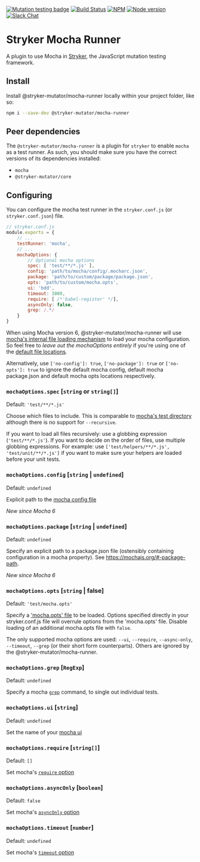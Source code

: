 [![Mutation testing badge](https://img.shields.io/endpoint?style=flat&url=https%3A%2F%2Fbadge-api.stryker-mutator.io%2Fgithub.com%2Fstryker-mutator%2Fstryker%2Fmaster%3Fmodule%3Dmocha-runner)](https://dashboard.stryker-mutator.io/reports/github.com/stryker-mutator/stryker/master?module=mocha-runner)
[![Build Status](https://github.com/stryker-mutator/stryker/workflows/CI/badge.svg)](https://github.com/stryker-mutator/stryker/actions?query=workflow%3ACI+branch%3Amaster)
[![NPM](https://img.shields.io/npm/dm/@stryker-mutator/mocha-runner.svg)](https://www.npmjs.com/package/@stryker-mutator/mocha-runner)
[![Node version](https://img.shields.io/node/v/@stryker-mutator/mocha-runner.svg)](https://img.shields.io/node/v/@stryker-mutator/mocha-runner.svg)
[![Slack Chat](https://img.shields.io/badge/slack-chat-brightgreen.svg?logo=slack)](https://join.slack.com/t/stryker-mutator/shared_invite/enQtOTUyMTYyNTg1NDQ0LTU4ODNmZDlmN2I3MmEyMTVhYjZlYmJkOThlNTY3NTM1M2QxYmM5YTM3ODQxYmJjY2YyYzllM2RkMmM1NjNjZjM)

# Stryker Mocha Runner
A plugin to use Mocha in [Stryker](https://stryker-mutator.io), the JavaScript mutation testing framework.

## Install

Install @stryker-mutator/mocha-runner locally within your project folder, like so:

```bash
npm i --save-dev @stryker-mutator/mocha-runner
```

## Peer dependencies

The `@stryker-mutator/mocha-runner` is a plugin for `stryker` to enable `mocha` as a test runner.
As such, you should make sure you have the correct versions of its dependencies installed:

* `mocha`
* `@stryker-mutator/core`

## Configuring

You can configure the mocha test runner in the `stryker.conf.js` (or `stryker.conf.json`) file.

```javascript
// stryker.conf.js
module.exports = {
    // ...
    testRunner: 'mocha',
    // ...
    mochaOptions: {
        // Optional mocha options
        spec: [ 'test/**/*.js' ],
        config: 'path/to/mocha/config/.mocharc.json',
        package: 'path/to/custom/package/package.json',
        opts: 'path/to/custom/mocha.opts',
        ui: 'bdd',
        timeout: 3000,
        require: [ /*'babel-register' */],
        asyncOnly: false,
        grep: /.*/
    }
}
```

When using Mocha version 6, @stryker-mutator/mocha-runner will use [mocha's internal file loading mechanism](https://mochajs.org/api/module-lib_cli_options.html#.loadOptions) to load your mocha configuration.
So feel free to _leave out the mochaOptions entirely_ if you're using one of the [default file locations](https://mochajs.org/#configuring-mocha-nodejs).

Alternatively, use `['no-config']: true`, `['no-package']: true` or `['no-opts']: true` to ignore the default mocha config, default mocha package.json and default mocha opts locations respectively.

### `mochaOptions.spec` [`string` or `string[]`]

Default: `'test/**/*.js'`

Choose which files to include. This is comparable to [mocha's test directory](https://mochajs.org/#the-test-directory) although there is no support for `--recursive`.

If you want to load all files recursively: use a globbing expression (`'test/**/*.js'`). If you want to decide on the order of files, use multiple globbing expressions. For example: use `['test/helpers/**/*.js', 'test/unit/**/*.js']` if you want to make sure your helpers are loaded before your unit tests.

### `mochaOptions.config` [`string` | `undefined`]

Default: `undefined`

Explicit path to the [mocha config file](https://mochajs.org/#-config-path)

*New since Mocha 6*

### `mochaOptions.package` [`string` | `undefined`]

Default: `undefined`

Specify an explicit path to a package.json file (ostensibly containing configuration in a mocha property).
See https://mochajs.org/#-package-path.

*New since Mocha 6*

### `mochaOptions.opts` [`string` | false]

Default: `'test/mocha.opts'`

Specify a ['mocha.opts' file](https://mochajs.org/#mochaopts) to be loaded. Options specified directly in your stryker.conf.js file will overrule options from the 'mocha.opts' file. Disable loading of an additional mocha.opts file with `false`.

The only supported mocha options are used: `--ui`, `--require`, `--async-only`, `--timeout`, `--grep` (or their short form counterparts). Others are ignored by the @stryker-mutator/mocha-runner.

### `mochaOptions.grep` [`RegExp`]

Default: `undefined`

Specify a mocha [`grep`](https://mochajs.org/#grep) command, to single out individual tests.

### `mochaOptions.ui` [`string`]

Default: `undefined`

Set the name of your [mocha ui](https://mochajs.org/#-u---ui-name)

### `mochaOptions.require` [`string[]`]

Default: `[]`

Set mocha's [`require` option](https://mochajs.org/#-r---require-module-name)

### `mochaOptions.asyncOnly` [`boolean`]

Default: `false`

Set mocha's [`asyncOnly` option](https://mochajs.org/#usage)

### `mochaOptions.timeout` [`number`]

Default: `undefined`

Set mocha's [`timeout` option](https://mochajs.org/#-t---timeout-ms)
